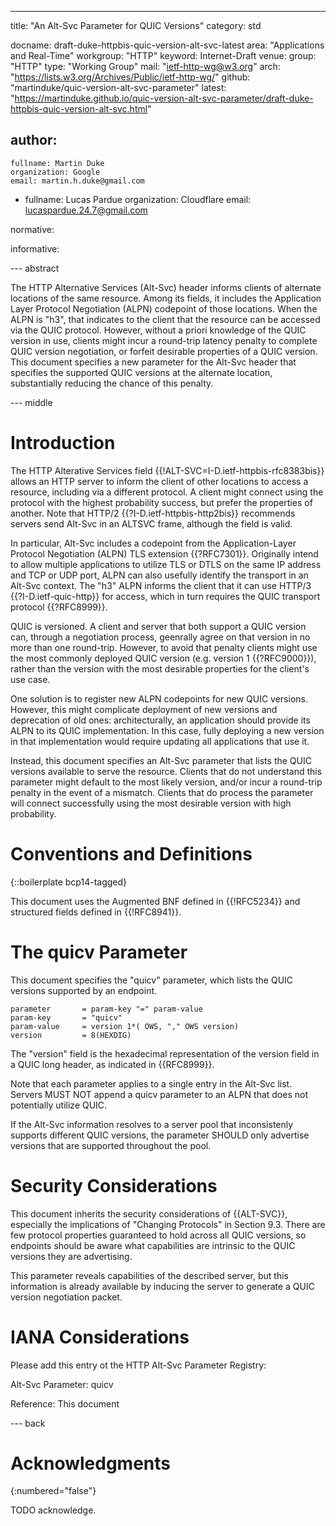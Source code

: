 ---
title: "An Alt-Svc Parameter for QUIC Versions"
category: std

docname: draft-duke-httpbis-quic-version-alt-svc-latest
area: "Applications and Real-Time"
workgroup: "HTTP"
keyword: Internet-Draft
venue:
  group: "HTTP"
  type: "Working Group"
  mail: "ietf-http-wg@w3.org"
  arch: "https://lists.w3.org/Archives/Public/ietf-http-wg/"
  github: "martinduke/quic-version-alt-svc-parameter"
  latest: "https://martinduke.github.io/quic-version-alt-svc-parameter/draft-duke-httpbis-quic-version-alt-svc.html"

author:
 -
    fullname: Martin Duke
    organization: Google
    email: martin.h.duke@gmail.com

 -
    fullname: Lucas Pardue
    organization: Cloudflare
    email: lucaspardue.24.7@gmail.com

normative:
    

informative:


--- abstract

The HTTP Alternative Services (Alt-Svc) header informs clients of alternate
locations of the same resource. Among its fields, it includes the Application
Layer Protocol Negotiation (ALPN) codepoint of those locations. When the ALPN
is "h3", that indicates to the client that the resource can be accessed via the
QUIC protocol. However, without a priori knowledge of the QUIC version in use,
clients might incur a round-trip latency penalty to complete QUIC version
negotiation, or forfeit desirable properties of a QUIC version. This document
specifies a new parameter for the Alt-Svc header that specifies the supported
QUIC versions at the alternate location, substantially reducing the chance of
this penalty.


--- middle

# Introduction

The HTTP Alterative Services field {{!ALT-SVC=I-D.ietf-httpbis-rfc8383bis}}
allows an HTTP server to inform the client of other locations to access a
resource, including via a different protocol. A client might connect using the
protocol with the highest probability success, but prefer the properties of
another. Note that  HTTP/2 {{?I-D.ietf-httpbis-http2bis}} recommends servers
send Alt-Svc in an ALTSVC frame, although the field is valid.

In particular, Alt-Svc includes a codepoint from the Application-Layer Protocol
Negotiation (ALPN) TLS extension {{?RFC7301}}. Originally intend to allow
multiple applications to utilize TLS or DTLS on the same IP address and TCP or
UDP port, ALPN can also usefully identify the transport in an Alt-Svc context.
The "h3" ALPN informs the client that it can use HTTP/3 {{?I-D.ietf-quic-http}}
for access, which in turn requires the QUIC transport protocol {{?RFC8999}}.

QUIC is versioned. A client and server that both support a QUIC version can,
through a negotiation process, geenrally agree on that version in no more than
one round-trip. However, to avoid that penalty clients might use the most
commonly deployed QUIC version (e.g. version 1 {{?RFC9000}}), rather than the
version with the most desirable properties for the client's use case.

One solution is to register new ALPN codepoints for new QUIC versions. However,
this might complicate deployment of new versions and deprecation of old ones:
architecturally, an application should provide its ALPN to its QUIC
implementation. In this case, fully deploying a new version in that
implementation would require updating all applications that use it.

Instead, this document specifies an Alt-Svc parameter that lists the QUIC
versions available to serve the resource. Clients that do not understand this
parameter might default to the most likely version, and/or incur a round-trip
penalty in the event of a mismatch. Clients that do process the parameter will
connect successfully using the most desirable version with high probability.


# Conventions and Definitions

{::boilerplate bcp14-tagged}

This document uses the Augmented BNF defined in {{!RFC5234}} and structured
fields defined in {{!RFC8941}}.

# The quicv Parameter

This document specifies the "quicv" parameter, which lists the QUIC versions
supported by an endpoint.

```
parameter       = param-key "=" param-value
param-key       = "quicv"
param-value     = version 1*( OWS, "," OWS version) 
version         = 8(HEXDIG)
```

The "version" field is the hexadecimal representation of the version field in a
QUIC long header, as indicated in {{RFC8999}}.

Note that each parameter applies to a single entry in the Alt-Svc list. Servers
MUST NOT append a quicv parameter to an ALPN that does not potentially utilize
QUIC.

If the Alt-Svc information resolves to a server pool that inconsistenly supports
different QUIC versions, the parameter SHOULD only advertise versions that are
supported throughout the pool.

# Security Considerations


This document inherits the security considerations of {{ALT-SVC}}, especially
the implications of "Changing Protocols" in Section 9.3. There are few
protocol properties guaranteed to hold across all QUIC versions, so endpoints
should be aware what capabilities are intrinsic to the QUIC versions they are
advertising.

This parameter reveals capabilities of the described server, but this
information is already available by inducing the server to generate a QUIC
version negotiation packet.


# IANA Considerations

Please add this entry ot the HTTP Alt-Svc Parameter Registry:

Alt-Svc Parameter: quicv

Reference: This document


--- back

# Acknowledgments
{:numbered="false"}

TODO acknowledge.
